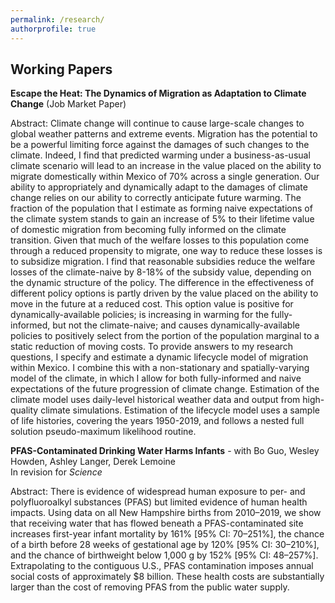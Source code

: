 ```yaml
---
permalink: /research/
authorprofile: true
---
```



<h2>Working Papers</h2>
<b>Escape the Heat: The Dynamics of Migration as Adaptation to Climate Change</b> (Job Market Paper)
<br style="line-height: 5px" />
  <p>Abstract: Climate change will continue to cause large-scale changes to global weather patterns and extreme events. Migration has the potential to be a powerful limiting force against the damages of such changes to the climate. Indeed, I find that predicted warming under a
business-as-usual climate scenario will lead to an increase in the value placed on the ability to migrate
domestically within Mexico of 70% across a single generation. Our ability to appropriately and dynamically adapt to the damages of climate change relies on our ability to correctly anticipate future warming. The fraction of the population that I estimate as forming naive expectations of the climate system stands to gain an increase of 5% to their lifetime value of domestic migration from becoming fully informed on the climate transition. Given that much of the welfare losses to this population come through a reduced propensity to migrate, one way to reduce these losses is to subsidize migration. I find that reasonable subsidies reduce the welfare losses of the climate-naive by 8-18% of the subsidy value, depending on the dynamic structure of the policy. The difference in the effectiveness of different policy options is partly driven by the value placed on the ability to move in the future at a reduced cost. This option value is positive for dynamically-available policies; is increasing in warming for the fully-informed, but not the climate-naive; and causes dynamically-available policies to positively select from the portion of the population marginal to a static reduction of moving costs. To provide answers to my research questions, I specify and
estimate a dynamic lifecycle model of migration within Mexico. I combine this with a non-stationary and
spatially-varying model of the climate, in which I allow for both fully-informed and naive expectations of the
future progression of climate change. Estimation of the climate model uses daily-level historical weather data and output from high-quality climate simulations. Estimation of the lifecycle model uses a sample of life histories, covering the years 1950-2019,
and follows a nested full solution pseudo-maximum likelihood routine.</p>
<b>PFAS-Contaminated Drinking Water Harms Infants</b> - with Bo Guo, Wesley Howden, Ashley Langer, Derek Lemoine
<br style="line-height: 5px" /> In revision for <i>Science </i>
  <p>Abstract: There is evidence of widespread human exposure to per- and polyfluoroalkyl substances (PFAS) but limited evidence of human health impacts. Using data on all New Hampshire births from 2010–2019, we show that receiving water that has flowed beneath a PFAS-contaminated site increases first-year infant mortality by 161% [95% CI: 70–251%], the chance of a birth before 28 weeks of gestational age by 120% [95% CI: 30–210%], and the chance of birthweight below 1,000 g by 152% [95% CI: 48–257%]. Extrapolating to the contiguous U.S., PFAS contamination imposes annual social costs of approximately $8 billion. These health costs are substantially larger than the cost of removing PFAS from the public water supply.</p>

